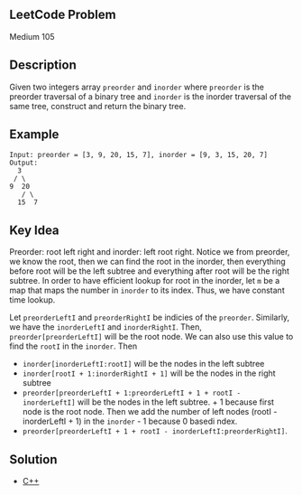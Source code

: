 ## LeetCode Problem
Medium 105

## Description
Given two integers array `preorder` and `inorder` where `preorder` is the preorder traversal of a binary tree and `inorder` is the inorder traversal of the same tree, construct and return the binary tree.

## Example
```
Input: preorder = [3, 9, 20, 15, 7], inorder = [9, 3, 15, 20, 7]
Output: 
  3
 / \
9  20
   / \
  15  7
```

## Key Idea
Preorder: root left right and inorder: left root right. Notice we from preorder, we know the root, then we can find the root in the inorder, then everything before root will be the left subtree and everything after root will be the right subtree. In order to have efficient lookup for root in the inorder, let `m` be a map that maps the number in `inorder` to its index. Thus, we have constant time lookup.

Let `preorderLeftI` and `preorderRightI` be indicies of the `preorder`. Similarly, we have the `inorderLeftI` and `inorderRightI`. Then, `preorder[preorderLeftI]` will be the root node. We can also use this value to find the `rootI` in the `inorder`. Then 
- `inorder[inorderLeftI:rootI]` will be the nodes in the left subtree
- `inorder[rootI + 1:inorderRightI + 1]` will be the nodes in the right subtree
- `preorder[preorderLeftI + 1:preorderLeftI + 1 + rootI - inorderLeftI]` will be the nodes in the left subtree. + 1 because first node is the root node. Then we add the number of left nodes (rootI - inorderLeftI + 1) in the `inorder` - 1 because 0 basedi ndex.
- `preorder[preorderLeftI + 1 + rootI - inorderLeftI:preorderRightI]`.

## Solution
- [C++](solution.cpp)
